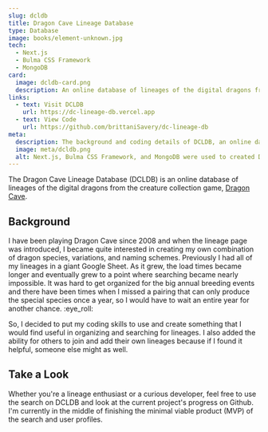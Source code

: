```yaml
---
slug: dcldb
title: Dragon Cave Lineage Database
type: Database
image: books/element-unknown.jpg
tech:
  - Next.js
  - Bulma CSS Framework
  - MongoDB
card:
  image: dcldb-card.png
  description: An online database of lineages of the digital dragons from the creature collection game, Dragon Cave.
links:
  - text: Visit DCLDB
    url: https://dc-lineage-db.vercel.app
  - text: View Code
    url: https://github.com/brittaniSavery/dc-lineage-db
meta:
  description: The background and coding details of DCLDB, an online database of lineages of the digital dragons from the creature collection game, Dragon Cave.
  image: meta/dcldb.png
  alt: Next.js, Bulma CSS Framework, and MongoDB were used to created DCLDB
---
```


The Dragon Cave Lineage Database (DCLDB) is an online database of lineages of the digital dragons from the creature collection game, [Dragon Cave](https://dragcave.net).

## Background

I have been playing Dragon Cave since 2008 and when the lineage page was introduced, I became quite interested in creating my own combination of dragon species, variations, and naming schemes. Previously I had all of my lineages in a giant Google Sheet. As it grew, the load times became longer and eventually grew to a point where searching became nearly impossible. It was hard to get organized for the big annual breeding events and there have been times when I missed a pairing that can only produce the special species once a year, so I would have to wait an entire year for another chance. :eye_roll:

So, I decided to put my coding skills to use and create something that I would find useful in organizing and searching for lineages. I also added the ability for others to join and add their own lineages because if I found it helpful, someone else might as well.

## Take a Look

Whether you're a lineage enthusiast or a curious developer, feel free to use the search on DCLDB and look at the current project's progress on Github. I'm currently in the middle of finishing the minimal viable product (MVP) of the search and user profiles.
